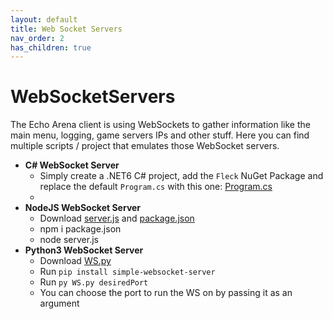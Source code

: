 ```yaml
---
layout: default
title: Web Socket Servers
nav_order: 2
has_children: true
---
```


# WebSocketServers

The Echo Arena client is using WebSockets to gather information like the main menu, logging, game servers IPs and other stuff.
Here you can find multiple scripts / project that emulates those WebSocket servers.

- **C# WebSocket Server**
    - Simply create a .NET6 C# project, add the `Fleck` NuGet Package and replace the default `Program.cs` with this one: [Program.cs]
    - 
- **NodeJS WebSocket Server**
    - Download [server.js] and [package.json]
    - npm i package.json
    - node server.js
- **Python3 WebSocket Server**
    - Download [WS.py]
    - Run `pip install simple-websocket-server`
    - Run `py WS.py desiredPort`
    - You can choose the port to run the WS on by passing it as an argument

[config.json]: https://github.com/NotBlue-Dev/NotBlue-Dev.github.io/blob/main/Files/WebSocketServers/config.json
[Program.cs]: https://github.com/NotBlue-Dev/NotBlue-Dev.github.io/blob/main/Files/WebSocketServers/CSharpWebSocket/Program.cs
[server.js]: https://github.com/NotBlue-Dev/NotBlue-Dev.github.io/blob/main/Files/WebSocketServers/NodeJSWebsocket/server.js
[package.json]: https://github.com/NotBlue-Dev/NotBlue-Dev.github.io/blob/main/Files/WebSocketServers/NodeJSWebsocket/package.json
[WS.py]: https://github.com/NotBlue-Dev/NotBlue-Dev.github.io/blob/main/Files/WebSocketServers/PythonWebSocket/WS.py